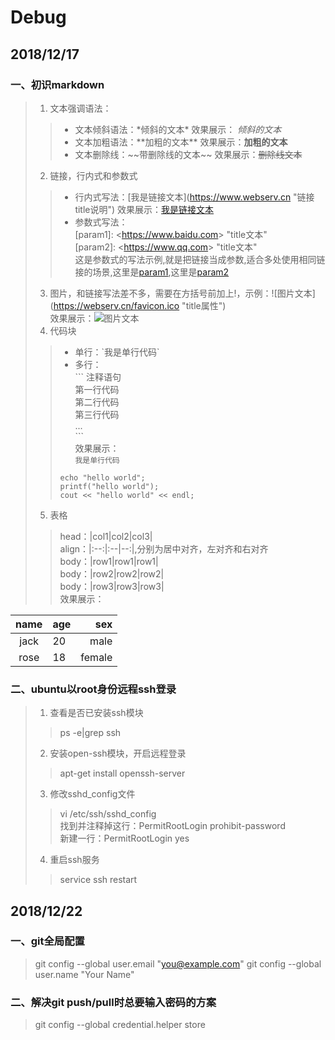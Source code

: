 # Debug
## 2018/12/17
### 一、初识markdown
> 1. 文本强调语法：
> > - 文本倾斜语法：\*倾斜的文本\* 效果展示： *倾斜的文本*
> > - 文本加粗语法：\*\*加粗的文本\*\* 效果展示：**加粗的文本**
> > - 文本删除线：\~\~带删除线的文本\~\~ 效果展示：~~删除线文本~~
> 2. 链接，行内式和参数式
> > - 行内式写法：\[我是链接文本\](https://www.webserv.cn "链接title说明") 效果展示：[我是链接文本](https://www.webserv.cn "链接title说明")
> > - 参数式写法：   
      \[param1\]: &lt;https://www.baidu.com&gt; "title文本"   
      \[param2\]: &lt;https://www.qq.com&gt; "title文本"   
      这是参数式的写法示例,就是把链接当成参数,适合多处使用相同链接的场景,这里是[param1],这里是[param2]
> 3. 图片，和链接写法差不多，需要在方括号前加上!，示例：!\[图片文本\](https://webserv.cn/favicon.ico "title属性")   
    效果展示：![图片文本](https://timgsa.baidu.com/timg?image&quality=80&size=b9999_10000&sec=1545029079389&di=b56756011ac014df29670290bff9c059&imgtype=0&src=http%3A%2F%2Ffscomps.fotosearch.com%2Fcompc%2FCSP%2FCSP703%2Fk40308705.jpg "title提示")
> 4. 代码块
> > - 单行：\`我是单行代码\`
> > - 多行：   
      \`\`\` 注释语句   
      第一行代码   
      第二行代码   
      第三行代码   
      ...   
      \`\`\`   
      效果展示：   
      `我是单行代码`   
> > ``` 多行代码注释语句
> > echo "hello world";
> > printf("hello world");
> > cout << "hello world" << endl;
> > ```
> 5. 表格
> > head：\|col1\|col2\|col3\|   
> > align：\|:--:\|:--\|--:\|,分别为居中对齐，左对齐和右对齐   
> > body：\|row1\|row1\|row1\|   
> > body：\|row2\|row2\|row2\|   
> > body：\|row3\|row3\|row3\|   
> > 效果展示：

|name|age|sex|
|:--:|:--|--:|
|jack|20|male|
|rose|18|female|


[param1]: <https://www.baidu.com> "title文本"
[param2]: <https://www.baidu.com> "title文本"

### 二、ubuntu以root身份远程ssh登录
> 1. 查看是否已安装ssh模块
> > ps -e|grep ssh
> 2. 安装open-ssh模块，开启远程登录
> > apt-get install openssh-server
> 3. 修改sshd_config文件
> > vi /etc/ssh/sshd_config   
    找到并注释掉这行：PermitRootLogin prohibit-password   
    新建一行：PermitRootLogin yes
> 4. 重启ssh服务
> > service ssh restart

## 2018/12/22
### 一、git全局配置
>   git config --global user.email "you@example.com"
>   git config --global user.name "Your Name"
### 二、解决git push/pull时总要输入密码的方案
> git config --global credential.helper store
